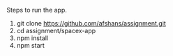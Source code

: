 Steps to run the app.
1. git clone https://github.com/afshans/assignment.git
1. cd assignment/spacex-app
2. npm install
3. npm start
